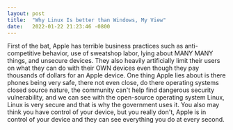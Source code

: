 ```yaml
---
layout: post
title:  "Why Linux Is better than Windows, My View"
date:   2022-01-22 21:23:46 -0800
---
```

First of the bat, Apple has terrible business practices such as anti-competitive behavior, use of sweatshop labor, lying about MANY MANY things, and 
unsecure devices. They also heavily artificially limit their users on what they can do with their OWN devices even though they pay thousands of dollars for 
an Apple device. One thing Apple lies about is there phones being very safe, there not even close, do there operating systems closed source nature, the community
can't help find dangerous security vulnerability, and we can see with the open-source operating system Linux, Linux is very secure and that is why the government
uses it. You also may think you have control of your device, but you really don't, Apple is in control of your device and they can see everything you do at every
second. 
